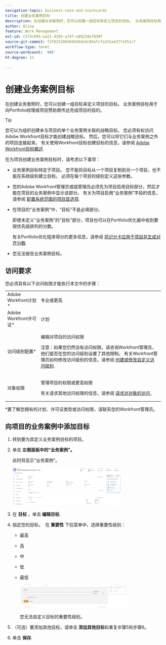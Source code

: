 ```yaml
---
navigation-topic: business-case-and-scorecards
title: 创建业务案例目标
description: 在创建业务案例时，您可以创建一组目标来定义项目的目标。 业务案例目标用于向Portfolio经理或项目赞助商传达完成项目的目的。
author: Alina
feature: Work Management
exl-id: c5f4c095-ea21-4205-a747-e8923de7030f
source-git-commit: f2f825280204b56d2dc85efc7a315a4377e551c7
workflow-type: tm+mt
source-wordcount: '485'
ht-degree: 1%

---
```


# 创建业务案例目标

在创建业务案例时，您可以创建一组目标来定义项目的目标。 业务案例目标用于向Portfolio经理或项目赞助商传达完成项目的目的。

<!--
<p data-mc-conditions="QuicksilverOrClassic.Draft mode">(NOTE: below snippet: NWE only, not classic)</p>
-->

>[!TIP]
>
>您可以为组织创建未与项目的单个业务案例关联的战略目标。 您必须有权访问Adobe Workfront目标才能创建战略目标。 然后，您可以将它们与业务案例之外的项目连接起来。 有关使用Workfront目标创建目标的信息，请参阅 [Adobe Workfront目标概述](../../../workfront-goals/goal-management/wf-goals-overview.md).

在为项目创建业务案例目标时，请考虑以下事项：

* 业务案例目标特定于项目。 您不能将目标从一个项目复制到另一个项目，也不能在系统级别建立目标。 必须在每个项目的级别定义这些参数。
* 您的Adobe Workfront管理员或组管理员必须先为项目启用目标部分，然后才能在项目的业务案例中显示该部分。 有关为项目启用“业务案例”字段的信息，请参阅 [配置系统范围的项目首选项](../../../administration-and-setup/set-up-workfront/configure-system-defaults/set-project-preferences.md).

* 在项目的“业务案例”中，“目标”不是必填部分。

   即使未定义“业务案例”的“目标”部分，项目也可以在Portfolio优化器中收到要按优先级排列的分数。

   有关Portfolio优化程序得分的更多信息，请参阅 [将记分卡应用于项目并生成对齐分数](../../../manage-work/projects/define-a-business-case/apply-scorecard-to-project-to-generate-alignment-score.md).

* 您无法报告业务案例目标。

## 访问要求

您必须具有以下访问权限才能执行本文中的步骤：

<table style="table-layout:auto"> 
 <col> 
 </col> 
 <col> 
 </col> 
 <tbody> 
  <tr> 
   <td role="rowheader">Adobe Workfront计划*</td> 
   <td> <p>专业或更高</p> </td> 
  </tr> 
  <tr> 
   <td role="rowheader">Adobe Workfront许可证*</td> 
   <td> <p>计划 </p> </td> 
  </tr> 
  <tr> 
   <td role="rowheader">访问级别配置*</td> 
   <td> <p>编辑对项目的访问权限</p> <p>注意：如果您仍然没有访问权限，请咨询Workfront管理员，他们是否在您的访问级别设置了其他限制。 有关Workfront管理员如何修改访问级别的信息，请参阅 <a href="../../../administration-and-setup/add-users/configure-and-grant-access/create-modify-access-levels.md" class="MCXref xref">创建或修改自定义访问级别</a>.</p> </td> 
  </tr> 
  <tr> 
   <td role="rowheader">对象权限</td> 
   <td> <p>管理项目的权限或更高权限</p> <p>有关请求其他访问权限的信息，请参阅 <a href="../../../workfront-basics/grant-and-request-access-to-objects/request-access.md" class="MCXref xref">请求对对象的访问 </a>.</p> </td> 
  </tr> 
 </tbody> 
</table>

&#42;要了解您拥有的计划、许可证类型或访问权限，请联系您的Workfront管理员。

## 向项目的业务案例中添加目标

1. 转到要为其定义业务案例目标的项目。
1. 单击 **左侧面板中的“业务案例”。**

   此时将显示“业务案例”。

   ![](assets/business-case-page-info-goals-expenses-nwe-350x123.png)

1. 在 **目标** ，单击 **编辑目标**.

1. 指定您的目标。
 在 **重要性** 下拉菜单中，选择重要性级别：

   * 最高
   * 高
   * 中
   * 低
   * 最低

      ![](assets/g1-350x76.png)

      您无法自定义目标的重要性级别。

1. （可选）要添加其他目标，请单击 **添加其他目标**&#x200B;和重复步骤5和步骤6。
1. 单击 **保存**.
